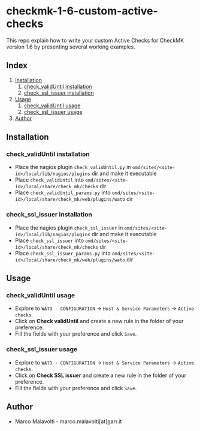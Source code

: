 # checkmk-1-6-custom-active-checks

This repo explain how to write your custom Active Checks for CheckMK version 1.6
by presenting several working examples.

## Index

1. [Installation](#installation)
   1. [check_validUntil installation](#check_validuntil-installation)
   2. [check_ssl_issuer installation](#check_ssl_issuer-installation)
2. [Usage](#usage)
   1. [check_validUntil usage](#check_validuntil-usage)
   2. [check_ssl_issuer usage](#check_ssl_issuer-usage) 
3. [Author](#author)

## Installation

### check_validUntil installation

* Place the nagios plugin `check_validUntil.py` in `omd/sites/<site-id>/local/lib/nagios/plugins` dir and make it executable
* Place `check_validUntil` into `omd/sites/<site-id>/local/share/check_mk/checks` dir
* Place `check_validUntil_params.py` into `omd/sites/<site-id>/local/share/check_mk/web/plugins/wato` dir

### check_ssl_issuer installation

* Place the nagios plugin `check_ssl_issuer` in `omd/sites/<site-id>/local/lib/nagios/plugins` dir and make it executable
* Place `check_ssl_issuer` into `omd/sites/<site-id>/local/share/check_mk/checks` dir
* Place `check_ssl_issuer_params.py` into `omd/sites/<site-id>/local/share/check_mk/web/plugins/wato` dir

## Usage

### check_validUntil usage

* Explore to `WATO - CONFIGURATION` -> `Host & Service Parameters` -> `Active checks`.
* Click on **Check validUntil** and create a new rule in the folder of your preference.
* Fill the fields with your preference and click `Save`.

### check_ssl_issuer usage

* Explore to `WATO - CONFIGURATION` -> `Host & Service Parameters` -> `Active checks`.
* Click on **Check SSL issuer** and create a new rule in the folder of your preference.
* Fill the fields with your preference and click `Save`.

## Author

* Marco Malavolti - marco.malavolti[at]garr.it
